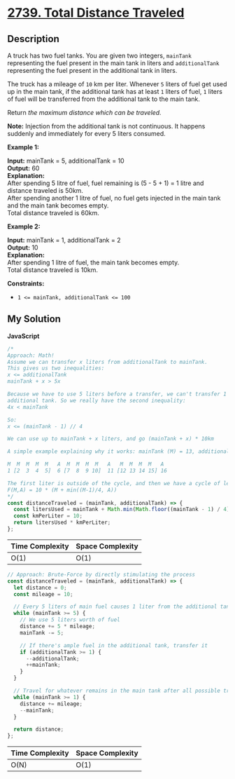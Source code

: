 # [2739. Total Distance Traveled](https://leetcode.com/problems/total-distance-traveled)

## Description

A truck has two fuel tanks. You are given two integers, `mainTank` representing the fuel present in the main tank in liters and `additionalTank` representing the fuel present in the additional tank in liters.

The truck has a mileage of `10` km per liter. Whenever `5` liters of fuel get used up in the main tank, if the additional tank has at least `1` liters of fuel, `1` liters of fuel will be transferred from the additional tank to the main tank.

Return _the maximum distance which can be traveled._

**Note:** Injection from the additional tank is not continuous. It happens suddenly and immediately for every 5 liters consumed.

**Example 1:**

**Input:** mainTank = 5, additionalTank = 10  
**Output:** 60  
**Explanation:**  
After spending 5 litre of fuel, fuel remaining is (5 - 5 + 1) = 1 litre and distance traveled is 50km.  
After spending another 1 litre of fuel, no fuel gets injected in the main tank and the main tank becomes empty.  
Total distance traveled is 60km.

**Example 2:**

**Input:** mainTank = 1, additionalTank = 2  
**Output:** 10  
**Explanation:**  
After spending 1 litre of fuel, the main tank becomes empty.  
Total distance traveled is 10km.

**Constraints:**

- `1 <= mainTank, additionalTank <= 100`

## My Solution

**JavaScript**

```js
/*
Approach: Math!
Assume we can transfer x liters from additionalTank to mainTank.
This gives us two inequalities:
x <= additionalTank
mainTank + x > 5x

Because we have to use 5 liters before a transfer, we can't transfer 1 liter from the
additional tank. So we really have the second inequality:
4x < mainTank

So:
x <= (mainTank - 1) // 4

We can use up to mainTank + x liters, and go (mainTank + x) * 10km

A simple example explaining why it works: mainTank (M) = 13, additionalTank (A) = 3

M  M  M  M  M   A  M  M  M  M   A   M  M  M  M   A
1 [2  3  4  5]  6 [7  8  9 10]  11 [12 13 14 15] 16

The first liter is outside of the cycle, and then we have a cycle of length 4, i.e., for every 4 liters from the mainTank we can add 1 liter from the additionalTank.
F(M,A) = 10 * (M + min((M-1)/4, A))
*/
const distanceTraveled = (mainTank, additionalTank) => {
  const litersUsed = mainTank + Math.min(Math.floor((mainTank - 1) / 4), additionalTank);
  const kmPerLiter = 10;
  return litersUsed * kmPerLiter;
};
```

| Time Complexity | Space Complexity |
| --------------- | ---------------- |
| O(1)            | O(1)             |

```js
// Approach: Brute-Force by directly stimulating the process
const distanceTraveled = (mainTank, additionalTank) => {
  let distance = 0;
  const mileage = 10;

  // Every 5 liters of main fuel causes 1 liter from the additional tank to be transferred, if available
  while (mainTank >= 5) {
    // We use 5 liters worth of fuel
    distance += 5 * mileage;
    mainTank -= 5;

    // If there's ample fuel in the additional tank, transfer it
    if (additionalTank >= 1) {
      --additionalTank;
      ++mainTank;
    }
  }

  // Travel for whatever remains in the main tank after all possible transfers
  while (mainTank >= 1) {
    distance += mileage;
    --mainTank;
  }

  return distance;
};
```

| Time Complexity | Space Complexity |
| --------------- | ---------------- |
| O(N)            | O(1)             |
